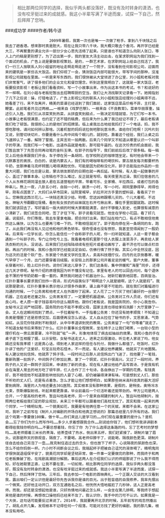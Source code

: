 > 相比那两位同学的选择，我似乎两头都没落好，既没有及时转身的潇洒，也没有咬牙挺过来的成就感。我这小半辈写满了半途而废，试探一下自己，然后拜拜了您呐。

###成功学
####作者/韩今谅

						2009年暑假，我第一次也是唯一一次做了枪手。拿到八千块钱之后我去了趟香港。想来那时真是胆大，现在让我只带八千块，我大概只敢去个香河。再开学已经是大三，不再繁重的课业允许一部分少女心思先活络了起来。只是谁也不知道怎么向别人张口，等人上门约稿是更别想了。为了迈出第一步，我的室友大汤主动出击，在某求职网站为我们找到一个面试的机会，广告上说是要做影视策划。是的，一群艺术家，在求职网站上给自己找活了。我们一行三人按联系人刘小姐留的地址走啊走啊走进了一个院子，没有看到任何影视公司，迎面而来的建筑是一家仿古大饭店。我们仰视了一会，猜测饭店内部可能很大，带写字间的那种，没准影视公司就租在里面。一听是来写东西的，我们很快被从大堂领进了办公室，刘小姐和老板对我们非常客气，讲了很多他们的企业文化和餐饮理念，听到这里我明白了，这就是一家大饭店，老板要投资影视！老板让我们看看资料，写一个小故事出来，作为出这本书的考试。书？和说好的不一样啊。在刘小姐与老板短暂出去招聘帮厨的空当，我们让大汤找聊天记录看一下。她拇指划了几下之后说：操，打错电话了。广告上影视公司的联系人刘小姐和饭店经理刘小姐离得不远，她看差了行。来不及离开，精美的菜谱已经送到了我们面前，这家饭店菜品价格不菲，主打是，鞭宴。此前笔者共见过两根……一根来自《戏梦巴黎》，一根来自《不良教育》。菜单华丽厚重，描述引人入胜。我们仨从凉菜笑到热菜，从拼盘笑到甜点，一致决定将错就错，为它们写一本书。小故事让老板很满意，也约定了还不错的稿费，但后来为什么黄了我已经记不得了。最后老板请我们吃了顿饭。我很担心上的是他们的招牌菜。临上桌我怂怂地给我妈打了一个电话，妈，我不想吃那啥，请问如何辨认那啥。沉着机智的妈妈说拉倒吧那玩意冷贵，谁给你们吃啊！沉吟片刻又说，别管切块切片，你要是看什么肉中间有个眼儿的，就别吃。靠着这个经验，我们上桌之后飞速辨认了一番，解除了警报。主宾言欢一拍两散。后来几个同学又不知道从哪里认识一个叫郭子的导演，找我们写一个电影。出道作品就是电影，那可挺牛逼的。在这次珍贵的机会面前，我们暂且放下了先签合同再动笔的金科玉律。在郭子的指导下，我们前前后后改了很多稿。每一稿交上后他会来跟我们开会，车子停在另一条胡同，在学校附近的咖啡馆坐定。有时他会带来一个沉默寡言的男孩，白白的，说是内蒙古人，我们有的喝咖啡有的喝饮料，蒙古朋友每次都要杯热牛奶，坐那捧着马克杯转圈儿喝得满脸忧伤，可能是因为奶粉没化开。郭子总能指出作品的一些重大问题，我们也总是认栽，蒙古朋友断奶的日期也就一再后延。有时候，有人能一起做事的开心，盖过了做事本身。让改稿也不怎么难过，反正就是写呗。每天夜里洗过澡，我们住宿舍的几个人从东棉花胡同溜去狼人君在五道营租的平房，带着可乐、全家桶、半拉西瓜，或者打包的各种串儿。熬上一夜，八卦五小时，自拍一小时，崩溃一小时，写一小时。胡同里静得早，闹得也早，刚有点困意了，大妈们从早市回来，站院里喊早，扒拉开对方手里的塑料袋，看看买了什么，您瞅我这西兰花儿，一块钱还真没少给。哟喂，您这凶柿跟哪儿买的。个儿大着呢。不远处，神秘大爷翻翻垃圾桶，看到有女孩扔的丝袜就左右开弓揪出来，攥在手里拔腿就跑。这时候我们就该回去了。写好最后一版大纲的时候大家都挺满意，自忖不够载入影史，也算很有诚意的小清新了。我们说签合同吧，签了才往下写。郭子说看完就签。他坐在学校小花园，看了好几遍，说挺好。你们等我，我去车里拿电脑，把合同打出来。我们站在校门口，有点不敢相信他竟然这么痛快，以为怎么也要再刁难一下的。不敢相信就对了。郭子跑向停在另一条胡同的车，跑了。从此我们再没有人见过他和他的黑色轿车。很奇怪谁也没有愤怒，我甚至觉得闻到了一股奶味。后来有一位学长说，你怎么能信任一个自称郭子的人呢，你一扫听就知道，人这一辈子都会遇到一个叫郭子的，专门让你吃亏上当。我看着电视机里那个往人衣服上泼菜汤子，再卖给人家洗衣粉的光头，没说话。后来我们已经陆陆续续有些短片或者动画写了，最不济也可以做点栏目剧。再出门的时候，我和小鱼同学已经能淡定自如，仿佛行情了然于胸，其实心中全然没底，因为这次的活是个软广告，东家是个热爱文学的生意人，卖高科技理疗仪。四月的北京倒春寒，暖气早停了一个月，出门还要穿着羽绒服。长安街上的那家公司开着足足的暖气，窗户大敞，董事长穿着衬衫，脸上红扑扑的。说你们来这儿穿多了，我们这条街，集中供暖和“海里”同步，还得过几天才停呢。秘书介绍的原理我因为听不懂没有记住。家里有老人的可以回去问问，每个退休金不薄的爷爷奶奶都一套一套的。果然我问她这个机器治什么，她斩钉截铁地回答，百病皆治。红扑扑董事长要求我们创作一首诗，形式内容类似于“啊啊这个人就是娘啊，这个人就是妈”。我说那是歌词，红扑扑董事长表示他认识很多作曲家，谱上曲不是不可能的。就在我们对篇幅进行沟通的时候，一个公务男和他老丈人在外面吵了起来。丈人花了二十万买了他们最好的一台理疗机器，正在返老还童之际，公务男发现了，一定要把机器退掉。公务男对工作人员说，你们还有良心吗，老人攒一辈子钱容易吗你这么糊弄他。跟你们老板说，我是国务院的，你小心我告你。女秘书义正词严地回答，国务院的也不能不孝顺父母，国家主席也得给爹妈洗脚！大厅里静了一会。丈人在这瞬间找到了燃点，一手拉着秘书，一手指着公务男：你还没有她孝顺我！不知道公务男是懵圈了还是悲愤交加，后面便再没怎么说话。丈人自从拉住了秘书的手，文思泉涌，气势如虹。从没花你钱讲到不盼我好，从中华孝道讲到党的教育。公务男留了一句“你等着”就走了。不知道女秘书后来等到了什么。红扑扑董事长全程微笑，坐在椅子上让我们喝茶，一台较小型的理疗机在一旁云蒸雾罩，冷不防就“呲”一声，形象地体现了病去如抽丝的效果。我和小鱼的手在桌子底下互相握了握，以示安慰。女秘书送走丈人，进来之后很激动，听见老人家说了吗，他女婿还没有我孝顺！这是真心话，得到老人家这样的信任与托付，我做什么都值了。吃饭时，红扑扑讲了他的广泛爱好，珍宝古玩奇石怪木，不一而足。有人建议他养藏獒，他就买了片地圈獒。有人建议他玩信鸽，他就弄了鸽子场，一段时间之后那人说信鸽出门飞迷了，找他要了一笔钱，重新购置一批鸽子，中间鸽子们参加比赛，拿了一个铜奖，红扑扑很高兴。又过了一段时间，养鸽子的人又说一群鸽子没回来，申请到了新的资金。现在有人建议他给产品写首诗，于是我有机会在海里人常去的地方吃了顿牛排，仨人合作了三十句诗，各自挣出了一学期的花费。有钱真好，我不相信他不知道那些哄他玩的人耍了心眼，却仍被骗得津津有味。可是想到丈人们，那些不听劝的丈人们，还是有点着急。怎么才能让他们想想明白，如果那些纳米高科技真的器大活好雾到病除，海里的人为啥还要去301医院。其实根本没有那种效果，是假的，是特技。奥特冷冻光束，奈斯爆裂射线，听起来都更靠谱。毕业前最后一个烂活听着还挺带劲的。甲方公司是两人合开，一个是高校的老师，暂且叫他高老师，另一个是来自胡建的制片人，暂且叫他胡制片。按照两位老板给我们定的职业规划，未来三十年都可以跟着他们高枕无忧了。其实和我一起来的两个同学，一个精明似鬼，一个貌美如花，我要是有他俩任意一个的天赋，来都不会来。在这家公司，我听了之前写在《制片人对编剧的开场白和他真正想说的》那篇总结里几乎所有的话。我们这个戏第一季要做100集，做十年……你们来这儿是学习的……你们现在最重要的是什么？是机会……忘了你们为什么而写作吗……多少人求着想跟我合作……别说给你钱了，他们想听我讲讲剧本都得给我钱你明白吗……不要总想着钱，你忘了你 为了什么选择这条路的吗，忘了艺考时的梦想吗……高老师摁着三米长的茶海，给茶壶续了热水，倒出来五杯，我们赶紧接了。胡制片皱了眉头，说那是昨天的铁观音，隔夜了，不要喝。高老师仰脖干了，说能喝，隔夜颜色更深。胡制片径自去给自己另泡了一壶……我克制住追过去的念头，但也放下了杯子。心说隔夜的尿颜色也深，怎么不给你妈倒一杯。六小时不间断会议之后，我端起杯子把被自己诅咒的液体喝了。精明鬼同学很快就退组保平安了，貌美花同学却是坚韧异常，做一件事一定要做完的那种，而我终于和两位老板撕破了脸，在戏剧高潮部分解脱。事后这两人在介绍我们认识的师姐那说了什么我不得而知，好在她聪慧正直，让我不要在意，一切如常。相比那两位同学的选择，我似乎两头都没落好，既没有及时转身的潇洒，也没有咬牙挺过来的成就感。我这小半辈写满了半途而废，试探一下自己，然后拜拜了您呐。三年后，我去参加一个电影的首映典礼，一个正跟人交谈的大汉看到我，露出咱们一定认识但是最好你先告诉我你是谁的目光。出于脸盲癌的自我修养，我率先摆出一个微笑。还好他主动开口，双方互通姓名之后，他恍然大悟地尴尬了几秒钟，这人正是高老师。而我，却还是没想起他是谁，只好热情地问最近怎么样，一会坐在第几排啊。等我终于想起来他是谁的时候，再想改口操他妈已经来不及了。我认识你，我手中的刀可不认识。如果我是一个大侠，这句话可能要反过来说了。2014年，我就要离开北京的时候，五年前写的戏忽然播出了。胡乱点开几集，发现根本不记得任何一个段落，可能对方找了更好的编剧，我的那几集，根本没有用吧。			  		